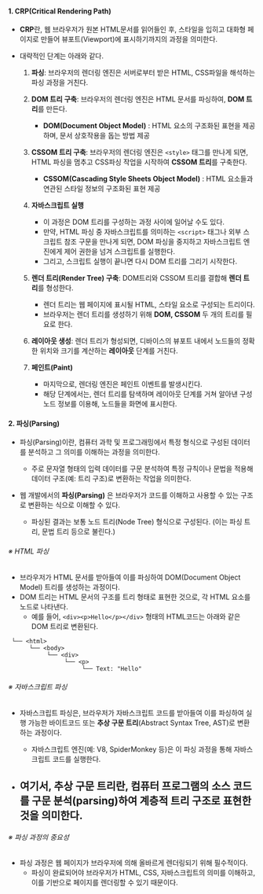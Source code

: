 
#### 1. CRP(Critical Rendering Path)

- **CRP**란, 웹 브라우저가 원본 HTML문서를 읽어들인 후, 스타일을 입히고 대화형 페이지로 만들어 뷰포트(Viewport)에 표시하기까지의 과정을 의미한다.

- 대략적인 단계는 아래와 같다.
	1. **파싱**: 브라우저의 렌더링 엔진은 서버로부터 받은 HTML, CSS파일을 해석하는 파싱 과정을 거친다.
	2. **DOM 트리 구축**: 브라우저의 렌더링 엔진은 HTML 문서를 파싱하여, **DOM 트리**를 만든다.
		- **DOM(Document Object Model)** : HTML 요소의 구조화된 표현을 제공하며, 문서 상호작용을 돕는 방법 제공
	
	3. **CSSOM 트리 구축**: 브라우저의 렌더링 엔진은 `<style>` 태그를 만나게 되면, HTML 파싱을 멈추고 CSS파싱 작업을 시작하여 **CSSOM 트리**를 구축한다.
		- **CSSOM(Cascading Style Sheets Object Model)** : HTML 요소들과 연관된 스타일 정보의 구조화된 표현 제공
	
	4. **자바스크립트 실행**
		- 이 과정은 DOM 트리를 구성하는 과정 사이에 일어날 수도 있다.
		- 만약, HTML 파싱 중 자바스크립트를 의미하는 `<script>` 태그나 외부 스크립트 참조 구문을 만나게 되면, DOM 파싱을 중지하고 자바스크립트 엔진에게 제어 권한을 넘겨 스크립트를 실행한다.
		- 그리고, 스크립트 실행이 끝나면 다시 DOM 트리를 그리기 시작한다.
	
	5. **렌더 트리(Render Tree) 구축**: DOM트리와 CSSOM 트리를 결합해 **렌더 트리**를 형성한다.
		- 렌더 트리는 웹 페이지에 표시될 HTML, 스타일 요소로 구성되는 트리이다.
		- 브라우저는 렌더 트리를 생성하기 위해 **DOM, CSSOM** 두 개의 트리를 필요로 한다.
	
	6. **레이아웃 생성**: 렌더 트리가 형성되면, 디바이스의 뷰포트 내에서 노드들의 정확한 위치와 크기를 계산하는 **레이아웃** 단계를 거친다.
	
	7. **페인트(Paint)**
		- 마지막으로, 렌더링 엔진은 페인트 이벤트를 발생시킨다.
		- 해당 단계에서는, 렌더 트리를 탐색하며 레이아웃 단계를 거쳐 알아낸 구성 노드 정보를 이용해, 노드들을 화면에 표시한다.


#### 2. 파싱(Parsing)

- 파싱(Parsing)이란, 컴퓨터 과학 및 프로그래밍에서 특정 형식으로 구성된 데이터를 분석하고 그 의미를 이해하는 과정을 의미한다.
	- 주로 문자열 형태의 입력 데이터를 구문 분석하여 특정 규칙이나 문법을 적용해 데이터 구조(예: 트리 구조)로 변환하는 작업을 의미한다.

- 웹 개발에서의 **파싱(Parsing)** 은 브라우저가 코드를 이해하고 사용할 수 있는 구조로 변환하는 식으로 이해할 수 있다.
	- 파싱된 결과는 보통 노드 트리(Node Tree) 형식으로 구성된다. (이는 파싱 트리, 문법 트리 등으로 불린다.)

###### ※ HTML 파싱
 - 브라우저가 HTML 문서를 받아들여 이를 파싱하여 DOM(Document Object Model) 트리를 생성하는 과정이다.
 - DOM 트리는 HTML 문서의 구조를 트리 형태로 표현한 것으로, 각 HTML 요소를 노드로 나타낸다.
	 - 예를 들어, `<div><p>Hello</p></div>` 형태의 HTML코드는 아래와 같은 DOM 트리로 변환된다.
```Document
 └── <html>
      └── <body>
           └── <div>
                └── <p>
                     └── Text: "Hello"

```

###### ※ 자바스크립트 파싱

- 자바스크립트 파싱은, 브라우저가 자바스크립트 코드를 받아들여 이를 파싱하여 실행 가능한 바이트코드 또는 **추상 구문 트리**(Abstract Syntax Tree, AST)로 변환하는 과정이다.
	- 자바스크립트 엔진(예: V8, SpiderMonkey 등)은 이 파싱 과정을 통해 자바스크립트 코드를 실행한다.

- 여기서, **추상 구문 트리**란, 컴퓨터 프로그램의 소스 코드를 구문 분석(parsing)하여 계층적 트리 구조로 표현한 것을 의미한다.
	- 

###### ※ 파싱 과정의 중요성

- 파싱 과정은 웹 페이지가 브라우저에 의해 올바르게 렌더링되기 위해 필수적이다. 
	- 파싱이 완료되어야 브라우저가 HTML, CSS, 자바스크립트의 의미를 이해하고, 이를 기반으로 페이지를 렌더링할 수 있기 때문이다.

